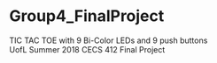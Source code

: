 # Group4_FinalProject
TIC TAC TOE with 9 Bi-Color LEDs and 9 push buttons \
UofL Summer 2018 CECS 412 Final Project
